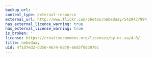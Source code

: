 ```yaml
---
backup_url: ''
content_type: external-resource
external_url: http://www.flickr.com/photos/nebedaay/5429437994
has_external_licence_warning: true
has_external_license_warning: true
is_broken: ''
license: https://creativecommons.org/licenses/by-nc-sa/4.0/
title: nebedaay
uid: 4f1d7ed2-d350-4674-9870-a6d5f083076c
---
```

